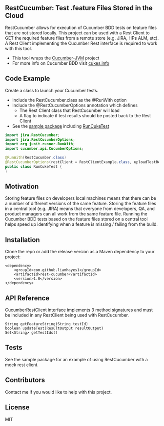 ## RestCucumber: Test .feature Files Stored in the Cloud

RestCucumber allows for execution of Cucumber BDD tests on feature files that are not stored locally. This project can be used with a Rest Client to GET the required feature files from a remote store (e.g. JIRA, HPs ALM, etc). A Rest Client implementing the Cucumber Rest interface is required to work with this tool.

* This tool wraps the [Cucumber-JVM](https://github.com/cucumber/cucumber-jvm) project
* For more info on Cucumber BDD visit [cukes.info](https://cucumber.io/)

## Code Example

Create a class to launch your Cucumber tests. 
* Include the RestCucumber.class as the @RunWith option
* Include the @RestCucumberOptions annotation which defines 
	* The Rest Client class that RestCucumber will load
	* A flag to indicate if test results should be posted back to the Rest Client
* See the [sample package](https://github.com/LiamHayes1/rest-cucumber/tree/master/src/main/java/example) including [RunCukeTest](https://github.com/LiamHayes1/rest-cucumber/blob/master/src/main/java/example/RunCukeTest.java)

```java
import jira.RestCucumber;
import jira.RestCucumberOptions;
import org.junit.runner.RunWith;
import cucumber.api.CucumberOptions;

@RunWith(RestCucumber.class)
@RestCucumberOptions(restClient = RestClientExample.class, uploadTestResults = false)
public class RunCukeTest {
}
```

## Motivation

Storing feature files on developers local machines means that there can be a number of different versions of the same feature. Storing the feature files in a central tool (e.g. JIRA) means that everyone from developers, QA, and product managers can all work from the same feature file. Running the Cucumber BDD tests based on the feature files stored on a central tool helps speed up identifying when a feature is missing / failing from the build.

## Installation

Clone the repo or add the release version as a Maven dependency to your project:

```
<dependency>
    <groupId>com.github.liamhayes1</groupId>
    <artifactId>rest-cucumber</artifactId>
    <version>1.0</version>
</dependency>
```

## API Reference

CucumberRestClient interface implements 3 method signatures and must be included in any RestClient being used with RestCucumber.
```
String getFeatureString(String testId)
boolean updateTest(ResultOutput resultOutput)
Set<String> getTestIds()
```

## Tests

See the sample package for an example of using RestCucumber with a mock rest client.

## Contributors

Contact me if you would like to help with this project. 

## License

MIT